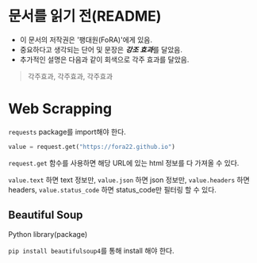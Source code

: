 # 문서를 읽기 전(README)

- 이 문서의 저작권은 '팽대원(FoRA)'에게 있음.
- 중요하다고 생각되는 단어 및 문장은 ***강조 효과***를 달았음.
- 추가적인 설명은 다음과 같이 회색으로 각주 효과를 달았음.

> 각주효과, 각주효과, 각주효과

# Web Scrapping

`requests` package를 import해야 한다.

```python
value = request.get("https://fora22.github.io")
```

`request.get` 함수를 사용하면 해당 URL에 있는 html 정보를 다 가져올 수 있다.

`value.text` 하면 text 정보만, `value.json` 하면 json 정보만, `value.headers` 하면 headers, `value.status_code` 하면 status_code만 필터링 할 수 있다.



## Beautiful Soup

Python library(package)

`pip install beautifulsoup4`를 통해 install 해야 한다.